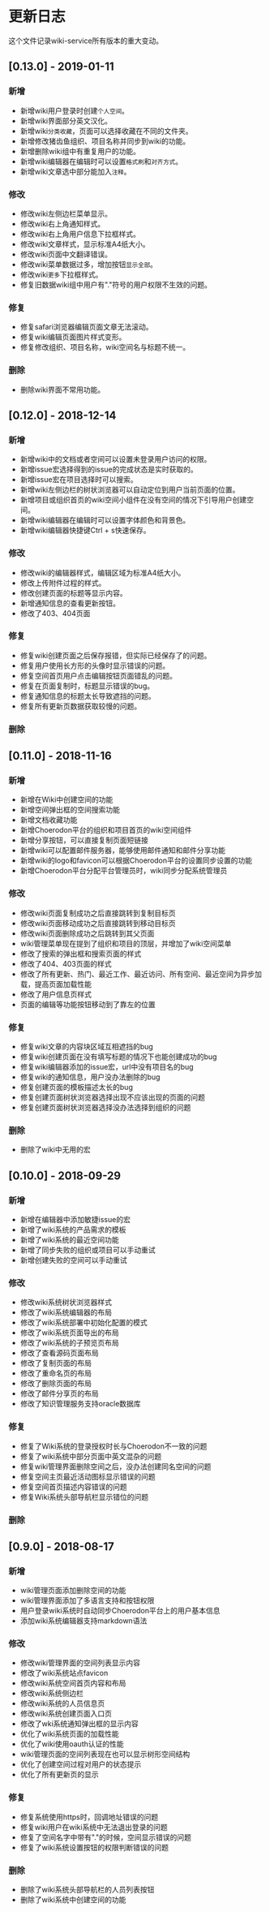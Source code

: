 # 更新日志
这个文件记录wiki-service所有版本的重大变动。

## [0.13.0] - 2019-01-11
### 新增
- 新增wiki用户登录时创建`个人空间`。
- 新增wiki界面部分英文汉化。
- 新增wiki`分类收藏`，页面可以选择收藏在不同的文件夹。
- 新增修改猪齿鱼组织、项目名称并同步到wiki的功能。
- 新增删除wiki组中有重复用户的功能。
- 新增wiki编辑器在编辑时可以设置`格式刷`和`对齐方式`。
- 新增wiki文章选中部分能加入`注释`。

### 修改
- 修改wiki左侧边栏菜单显示。
- 修改wiki右上角通知样式。
- 修改wiki右上角用户信息下拉框样式。
- 修改wiki文章样式，显示标准A4纸大小。
- 修改wiki页面中文翻译错误。
- 修改wiki菜单数据过多，增加按钮`显示全部`。
- 修改wiki`更多`下拉框样式。
- 修复旧数据wiki组中用户有"."符号的用户权限不生效的问题。

### 修复
- 修复safari浏览器编辑页面文章无法滚动。
- 修复wiki编辑页面图片样式变形。
- 修复修改组织、项目名称，wiki空间名与标题不统一。

### 删除
- 删除wiki界面不常用功能。

## [0.12.0] - 2018-12-14
### 新增
- 新增wiki中的文档或者空间可以设置未登录用户访问的权限。
- 新增issue宏选择得到的issue的完成状态是实时获取的。
- 新增issue宏在项目选择时可以搜索。
- 新增wiki左侧边栏的树状浏览器可以自动定位到用户当前页面的位置。
- 新增项目或组织首页的wiki空间小组件在没有空间的情况下引导用户创建空间。
- 新增wiki编辑器在编辑时可以设置字体颜色和背景色。
- 新增wiki编辑器快捷键Ctrl + s快速保存。

### 修改
- 修改wiki的编辑器样式，编辑区域为标准A4纸大小。
- 修改上传附件过程的样式。
- 修改创建页面的标题等显示内容。
- 新增通知信息的查看更新按钮。
- 修改了403、404页面

### 修复
- 修复wiki创建页面之后保存报错，但实际已经保存了的问题。
- 修复用户使用长方形的头像时显示错误的问题。
- 修复空间首页用户点击编辑按钮页面错乱的问题。
- 修复在页面复制时，标题显示错误的bug。
- 修复通知信息的标题太长导致遮挡的问题。
- 修复所有更新页数据获取较慢的问题。

### 删除

## [0.11.0] - 2018-11-16
### 新增
- 新增在Wiki中创建空间的功能
- 新增空间弹出框的空间搜索功能
- 新增文档收藏功能
- 新增Choerodon平台的组织和项目首页的wiki空间组件
- 新增分享按钮，可以直接复制页面短链接
- 新增wiki可以配置邮件服务器，能够使用邮件通知和邮件分享功能
- 新增wiki的logo和favicon可以根据Choerodon平台的设置同步设置的功能
- 新增Choerodon平台分配平台管理员时，wiki同步分配系统管理员

### 修改
- 修改wiki页面复制成功之后直接跳转到复制目标页
- 修改wiki页面移动成功之后直接跳转到移动目标页
- 修改wiki页面删除成功之后跳转到其父页面
- wiki管理菜单现在提到了组织和项目的顶层，并增加了wiki空间菜单
- 修改了搜索的弹出框和搜索页面的样式
- 修改了404、403页面的样式
- 修改了所有更新、热门、最近工作、最近访问、所有空间、最近空间为异步加载，提高页面加载性能
- 修改了用户信息页样式
- 页面的编辑等功能按钮移动到了靠左的位置

### 修复
- 修复wiki文章的内容块区域互相遮挡的bug
- 修复wiki创建页面在没有填写标题的情况下也能创建成功的bug
- 修复wiki编辑器添加的issue宏，url中没有项目名的bug
- 修复wiki的通知信息，用户没办法删除的bug
- 修复创建页面的模板描述太长的bug
- 修复创建页面树状浏览器选择出现不应该出现的页面的问题
- 修复创建页面树状浏览器选择没办法选择到组织的问题

### 删除
- 删除了wiki中无用的宏

## [0.10.0] - 2018-09-29
### 新增
- 新增在编辑器中添加敏捷issue的宏
- 新增了wiki系统的产品需求的模板
- 新增了wiki系统的最近空间功能
- 新增了同步失败的组织或项目可以手动重试
- 新增创建失败的空间可以手动重试

### 修改
- 修改wiki系统树状浏览器样式
- 修改了wiki系统编辑器的布局
- 修改了wiki系统部署中初始化配置的模式
- 修改了wiki系统页面导出的布局
- 修改了wiki系统的子预览页布局
- 修改了查看源码页面布局
- 修改了复制页面的布局
- 修改了重命名页的布局
- 修改了删除页面的布局
- 修改了邮件分享页的布局
- 修改了知识管理服务支持oracle数据库

### 修复
- 修复了Wiki系统的登录授权时长与Choerodon不一致的问题
- 修复了wiki系统中部分页面中英文混杂的问题
- 修复wiki管理界面删除空间之后，没办法创建同名空间的问题
- 修复空间主页最近活动图标显示错误的问题
- 修复空间首页描述内容错误的问题
- 修复Wiki系统头部导航栏显示错位的问题

### 删除

## [0.9.0] - 2018-08-17
### 新增
- wiki管理页面添加删除空间的功能
- wiki管理界面添加了多语言支持和按钮权限
- 用户登录wiki系统时自动同步Choerodon平台上的用户基本信息
- 添加wiki系统编辑器支持markdown语法

### 修改
- 修改wiki管理界面的空间列表显示内容
- 修改了wiki系统站点favicon
- 修改wiki系统空间首页内容和布局
- 修改wiki系统侧边栏
- 修改wiki系统的人员信息页
- 修改wiki系统创建页面入口页
- 修改了wki系统通知弹出框的显示内容
- 优化了wiki系统页面的加载性能
- 优化了wiki使用oauth认证的性能
- wiki管理页面的空间列表现在也可以显示树形空间结构
- 优化了创建空间过程对用户的状态提示
- 优化了所有更新页的显示

### 修复
- 修复系统使用https时，回调地址错误的问题
- 修复wiki用户在wiki系统中无法退出登录的问题
- 修复了空间名字中带有"."的时候，空间显示错误的问题
- 修复了wiki系统设置按钮的权限判断错误的问题

### 删除
- 删除了wiki系统头部导航栏的人员列表按钮
- 删除了wiki系统中创建空间的功能